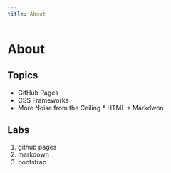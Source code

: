 ```yaml
---
title: About
---
```


# About

## Topics

* GitHub Pages
* CSS Frameworks
* More Noise from the Ceiling
		* HTML
		* Markdwon

## Labs

1. github pages
2. markdown
3. bootstrap
